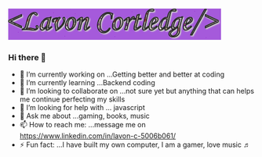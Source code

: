 ![](Lav-logo.gif)

### Hi there 👋
<!--
**C-LavonM/C-LavonM** is a ✨ _special_ ✨ repository because its `README.md` (this file) appears on your GitHub profile.

Here are some ideas to get you started:
-->
- 🔭 I’m currently working on ...Getting better and better at coding
- 🌱 I’m currently learning ...Backend coding
- 👯 I’m looking to collaborate on ...not sure yet but anything that can helps me continue perfecting my skills
- 🤔 I’m looking for help with ... javascript
- 💬 Ask me about ...gaming, books, music
- 📫 How to reach me: ...message me on https://www.linkedin.com/in/lavon-c-5006b061/
- ⚡ Fun fact: ...I have built my own computer, I am a gamer, love music ♬ 

